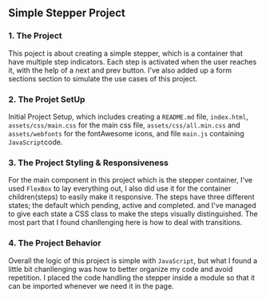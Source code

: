 ## Simple Stepper Project

### 1. The Project
This poject is about creating a simple stepper, which is a container that have multiple step indicators. Each step is activated when the user reaches it, with the help of a next and prev button. I've also added up a form sections section to simulate the use cases of this project.
### 2. The Projet SetUp
Initial Project Setup, which includes creating a `README.md` file, `index.html`, `assets/css/main.css` for the main css file, `assets/css/all.min.css` and `assets/webfonts` for the fontAwesome icons, and file `main.js` containing `JavaScript`code.
### 3. The Project Styling & Responsiveness
For the main component in this project which is the stepper container, I've used `FlexBox` to lay everything out, I also did use it for the container children(steps) to easily make it responsive. The steps have three different states; the default which pending, active and completed. and I've managed to give each state a CSS class to make the steps visually distinguished. The most part that I found chanllenging here is how to deal with transitions.
### 4. The Project Behavior 
Overall the logic of this project is simple with `JavaScript`, but what I found a little bit chanllenging was how to better organize my code and avoid repetition. I placed the code handling the stepper inside a module so that it can be imported whenever we need it in the page.